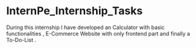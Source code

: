 # InternPe_Internship_Tasks
During this internship I have developed an Calculator with basic functionalities , E-Commerce Website with only frontend part and finally a To-Do-List .
